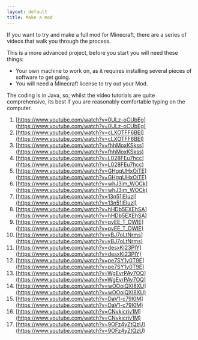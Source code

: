 ```yaml
---
layout: default
title: Make a mod
---
```


If you want to try and make a full mod for Minecraft, there are a series of videos that walk you through the process.

This is a more advanced project, before you start you will need these things:
* Your own machine to work on, as it requires installing several pieces of software to get going.
* You will need a Minecraft license to try out your Mod.

The coding is in Java, so, whilst the video tutorials are quite comprehensive, its best if you are reasonably comfortable typing on the computer.

1. [https://www.youtube.com/watch?v=0ULz-oCUbEg](https://www.youtube.com/watch?v=0ULz-oCUbEg)
2. [https://www.youtube.com/watch?v=cLXOTFF6BEI](https://www.youtube.com/watch?v=cLXOTFF6BEI)
3. [https://www.youtube.com/watch?v=fhhMoxKSkss](https://www.youtube.com/watch?v=fhhMoxKSkss)
4. [https://www.youtube.com/watch?v=L028FEu7hcc](https://www.youtube.com/watch?v=L028FEu7hcc)
5. [https://www.youtube.com/watch?v=GHgqUHxOiTE](https://www.youtube.com/watch?v=GHgqUHxOiTE)
6. [https://www.youtube.com/watch?v=whJ3im_WOCk](https://www.youtube.com/watch?v=whJ3im_WOCk)
7. [https://www.youtube.com/watch?v=13n51iEluzI](https://www.youtube.com/watch?v=13n51iEluzI)
8. [https://www.youtube.com/watch?v=hHDb5EXEhSA](https://www.youtube.com/watch?v=hHDb5EXEhSA)
9. [https://www.youtube.com/watch?v=pvEE_T_DWIE](https://www.youtube.com/watch?v=pvEE_T_DWIE)
10. [https://www.youtube.com/watch?v=yBJ7oLtNrms](https://www.youtube.com/watch?v=yBJ7oLtNrms)
11. [https://www.youtube.com/watch?v=desxKI23PIY](https://www.youtube.com/watch?v=desxKI23PIY)
12. [https://www.youtube.com/watch?v=pe7SY1y0T9E](https://www.youtube.com/watch?v=pe7SY1y0T9E)
13. [https://www.youtube.com/watch?v=WgEvrPAy7OQ](https://www.youtube.com/watch?v=WgEvrPAy7OQ)
14. [https://www.youtube.com/watch?v=wOOoiQXI8XU](https://www.youtube.com/watch?v=wOOoiQXI8XU)
15. [https://www.youtube.com/watch?v=DaV1-c79I0M](https://www.youtube.com/watch?v=DaV1-c79I0M)
16. [https://www.youtube.com/watch?v=CNvkicriv1M](https://www.youtube.com/watch?v=CNvkicriv1M)
17. [https://www.youtube.com/watch?v=9OFz4yZtQzU](https://www.youtube.com/watch?v=9OFz4yZtQzU)
